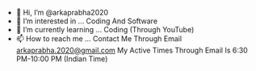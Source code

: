- 👋 Hi, I’m @arkaprabha2020
- 👀 I’m interested in ... Coding And Software
- 🌱 I’m currently learning ... Coding (Through YouTube)
- 📫 How to reach me ... Contact Me Through Email arkaprabha.2020@gmail.com My Active Times Through Email Is 6:30 PM-10:00 PM (Indian Time)
